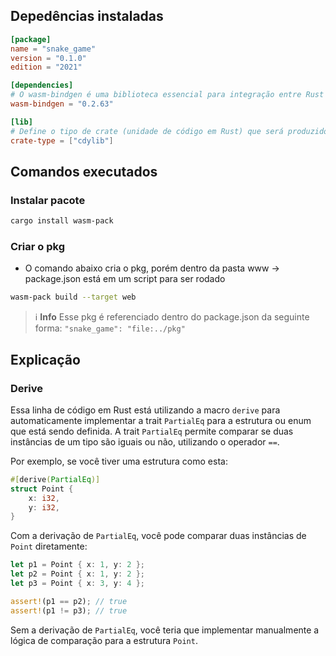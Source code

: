 ## Depedências instaladas

```toml
[package]
name = "snake_game"
version = "0.1.0"
edition = "2021"

[dependencies]
# O wasm-bindgen é uma biblioteca essencial para integração entre Rust e WebAssembly
wasm-bindgen = "0.2.63"

[lib]
# Define o tipo de crate (unidade de código em Rust) que será produzido como saída. O cdylib significa que o projeto será compilado como uma biblioteca dinâmica (shared library) compatível com C e outras linguagens (neste caso, para WebAssembly)
crate-type = ["cdylib"]


```

## Comandos executados

### Instalar pacote
```bash
cargo install wasm-pack
```

### Criar o pkg

- O comando abaixo cria o pkg, porém dentro da pasta www -> package.json está em um script para ser rodado

```bash
wasm-pack build --target web
```
> ℹ️ **Info**
> Esse pkg é referenciado dentro do package.json da seguinte forma: `"snake_game": "file:../pkg"`


## Explicação

### Derive

Essa linha de código em Rust está utilizando a macro `derive` para automaticamente implementar a trait `PartialEq` para a estrutura ou enum que está sendo definida. A trait `PartialEq` permite comparar se duas instâncias de um tipo são iguais ou não, utilizando o operador `==`.

Por exemplo, se você tiver uma estrutura como esta:

```rust
#[derive(PartialEq)]
struct Point {
    x: i32,
    y: i32,
}
```

Com a derivação de `PartialEq`, você pode comparar duas instâncias de `Point` diretamente:

```rust
let p1 = Point { x: 1, y: 2 };
let p2 = Point { x: 1, y: 2 };
let p3 = Point { x: 3, y: 4 };

assert!(p1 == p2); // true
assert!(p1 != p3); // true
```

Sem a derivação de `PartialEq`, você teria que implementar manualmente a lógica de comparação para a estrutura `Point`.